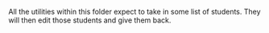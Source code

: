 All the utilities within this folder expect to take in some list of students.
They will then edit those students and give them back.